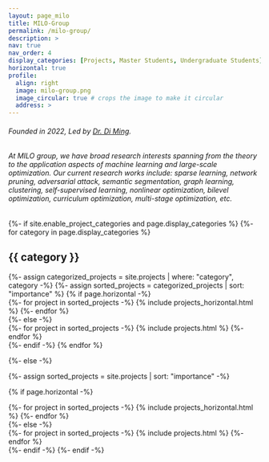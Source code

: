 ```yaml
---
layout: page_milo
title: MILO-Group
permalink: /milo-group/
description: >
nav: true
nav_order: 4
display_categories: [Projects, Master Students, Undergraduate Students]
horizontal: true
profile:
  align: right
  image: milo-group.png
  image_circular: true # crops the image to make it circular
  address: >
---
```


<h6> Founded in 2022, Led by <a href="https://midasdming.github.io">Dr. Di Ming</a>. </h6>

<h6> At MILO group, we have broad research interests spanning from the theory to the application aspects of machine learning and large-scale optimization. Our current research works include: sparse learning, network pruning, adversarial attack, semantic segmentation, graph learning, clustering, self-supervised learning, nonlinear optimization, bilevel optimization, curriculum optimization, multi-stage optimization, etc. </h6>

<div class="projects">
{%- if site.enable_project_categories and page.display_categories %}
  <!-- Display categorized projects -->
  {%- for category in page.display_categories %}
  <h2 class="category">{{ category }}</h2>
  {%- assign categorized_projects = site.projects | where: "category", category -%}
  {%- assign sorted_projects = categorized_projects | sort: "importance" %}
  <!-- Generate cards for each project -->
  {% if page.horizontal -%}
  <div class="container">
    <div class="row row-cols-1">
    {%- for project in sorted_projects -%}
      {% include projects_horizontal.html %}
    {%- endfor %}
    </div>
  </div>
  {%- else -%}
  <div class="grid">
    {%- for project in sorted_projects -%}
      {% include projects.html %}
    {%- endfor %}
  </div>
  {%- endif -%}
  {% endfor %}

{%- else -%}
<!-- Display projects without categories -->
  {%- assign sorted_projects = site.projects | sort: "importance" -%}
  <!-- Generate cards for each project -->
  {% if page.horizontal -%}
  <div class="container">
    <div class="row row-cols-1">
    {%- for project in sorted_projects -%}
      {% include projects_horizontal.html %}
    {%- endfor %}
    </div>
  </div>
  {%- else -%}
  <div class="grid">
    {%- for project in sorted_projects -%}
      {% include projects.html %}
    {%- endfor %}
  </div>
  {%- endif -%}
{%- endif -%}
</div>
</div>
